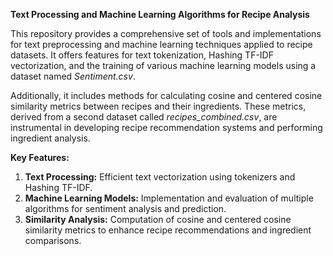 **Text Processing and Machine Learning Algorithms for Recipe Analysis**  

This repository provides a comprehensive set of tools and implementations for text preprocessing and machine learning techniques applied to recipe datasets. It offers features for text tokenization, Hashing TF-IDF vectorization, and the training of various machine learning models using a dataset named *Sentiment.csv*.  

Additionally, it includes methods for calculating cosine and centered cosine similarity metrics between recipes and their ingredients. These metrics, derived from a second dataset called *recipes_combined.csv*, are instrumental in developing recipe recommendation systems and performing ingredient analysis.  

**Key Features:**  
1. **Text Processing:** Efficient text vectorization using tokenizers and Hashing TF-IDF.  
2. **Machine Learning Models:** Implementation and evaluation of multiple algorithms for sentiment analysis and prediction.  
3. **Similarity Analysis:** Computation of cosine and centered cosine similarity metrics to enhance recipe recommendations and ingredient comparisons.  
